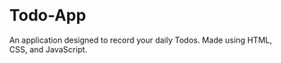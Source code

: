 # Todo-App
An application designed to record your daily Todos. Made using HTML, CSS, and JavaScript.
